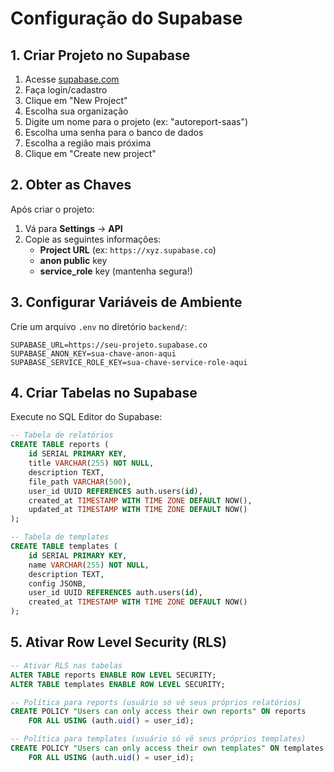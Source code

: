 # Configuração do Supabase

## 1. Criar Projeto no Supabase

1. Acesse [supabase.com](https://supabase.com)
2. Faça login/cadastro
3. Clique em "New Project"
4. Escolha sua organização
5. Digite um nome para o projeto (ex: "autoreport-saas")
6. Escolha uma senha para o banco de dados
7. Escolha a região mais próxima
8. Clique em "Create new project"

## 2. Obter as Chaves

Após criar o projeto:

1. Vá para **Settings** → **API**
2. Copie as seguintes informações:
   - **Project URL** (ex: `https://xyz.supabase.co`)
   - **anon public** key
   - **service_role** key (mantenha segura!)

## 3. Configurar Variáveis de Ambiente

Crie um arquivo `.env` no diretório `backend/`:

```env
SUPABASE_URL=https://seu-projeto.supabase.co
SUPABASE_ANON_KEY=sua-chave-anon-aqui
SUPABASE_SERVICE_ROLE_KEY=sua-chave-service-role-aqui
```

## 4. Criar Tabelas no Supabase

Execute no SQL Editor do Supabase:

```sql
-- Tabela de relatórios
CREATE TABLE reports (
    id SERIAL PRIMARY KEY,
    title VARCHAR(255) NOT NULL,
    description TEXT,
    file_path VARCHAR(500),
    user_id UUID REFERENCES auth.users(id),
    created_at TIMESTAMP WITH TIME ZONE DEFAULT NOW(),
    updated_at TIMESTAMP WITH TIME ZONE DEFAULT NOW()
);

-- Tabela de templates
CREATE TABLE templates (
    id SERIAL PRIMARY KEY,
    name VARCHAR(255) NOT NULL,
    description TEXT,
    config JSONB,
    user_id UUID REFERENCES auth.users(id),
    created_at TIMESTAMP WITH TIME ZONE DEFAULT NOW()
);
```

## 5. Ativar Row Level Security (RLS)

```sql
-- Ativar RLS nas tabelas
ALTER TABLE reports ENABLE ROW LEVEL SECURITY;
ALTER TABLE templates ENABLE ROW LEVEL SECURITY;

-- Política para reports (usuário só vê seus próprios relatórios)
CREATE POLICY "Users can only access their own reports" ON reports
    FOR ALL USING (auth.uid() = user_id);

-- Política para templates (usuário só vê seus próprios templates)
CREATE POLICY "Users can only access their own templates" ON templates
    FOR ALL USING (auth.uid() = user_id);
``` 
